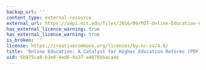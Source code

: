 ```yaml
---
backup_url: ''
content_type: external-resource
external_url: https://oepi.mit.edu/files/2016/09/MIT-Online-Education-Policy-Initiative-April-2016.pdf
has_external_licence_warning: true
has_external_license_warning: true
is_broken: ''
license: https://creativecommons.org/licenses/by-nc-sa/4.0/
title: 'Online Education: A Catalyst for Higher Education Reforms (PDF - 5.1MB)'
uid: 6b975ca8-b3e0-4ed6-8a37-a4678bbaca4e
---
```

